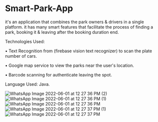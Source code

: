 # Smart-Park-App
it's an application that combines the park owners &amp; drivers in a single platform. it has many smart features that facilitate the process of finding a park, booking it &amp; leaving after the booking duration end. 



 Technologies Used:

•	Text Recognition from (firebase vision text recognizer) to scan the plate number of cars.

•	Google map service to view the parks near the user's location.

•	Barcode scanning for authenticate leaving the spot.

 Language Used: Java.

![WhatsApp Image 2022-06-01 at 12 27 36 PM (2)](https://user-images.githubusercontent.com/90408996/171373372-36abf97c-6d04-4bcc-8e8c-b24c4e8937ee.jpeg)
![WhatsApp Image 2022-06-01 at 12 27 36 PM (1)](https://user-images.githubusercontent.com/90408996/171373380-dca1fd5d-53fe-40b4-9289-e50721271692.jpeg)
![WhatsApp Image 2022-06-01 at 12 27 36 PM](https://user-images.githubusercontent.com/90408996/171373385-40735ccd-82da-4b60-8a9d-9bffcf36869e.jpeg)
![WhatsApp Image 2022-06-01 at 12 27 37 PM (1)](https://user-images.githubusercontent.com/90408996/171373387-09e4f753-9d63-4a71-b483-15d2886970ad.jpeg)
![WhatsApp Image 2022-06-01 at 12 27 37 PM](https://user-images.githubusercontent.com/90408996/171373391-770dd6d9-df94-4023-b96e-c48887c963a4.jpeg)
